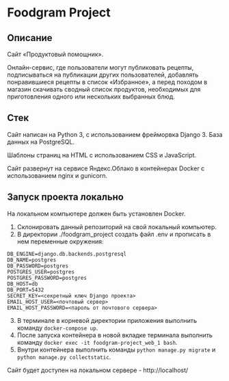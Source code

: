 # Foodgram Project
## Описание
Сайт «Продуктовый помощник».

Онлайн-сервис, где пользователи могут публиковать рецепты, подписываться на публикации других пользователей, добавлять понравившиеся рецепты в список «Избранное», а перед походом в магазин скачивать сводный список продуктов, необходимых для приготовления одного или нескольких выбранных блюд.

## Стек
Сайт написан на Python 3, с использованием фрейморвка Django 3. База данных на PostgreSQL. 

Шаблоны страниц на HTML с использованием CSS и JavaScript.

Сайт развернут на сервисе Яндекс.Облако в контейнерах Docker с использованием nginx и gunicorn.

## Запуск проекта локально
На локальном компьютере должен быть установлен Docker.

1. Склонировать данный репозиторий на свой локальный компьютер.
2. В директории ./foodgram_project создать файл .env и прописать в нем переменные окружения:
```
DB_ENGINE=django.db.backends.postgresql
DB_NAME=postgres
DB_PASSWORD=postgres
POSTGRES_USER=postgres
POSTGRES_PASSWORD=postgres
DB_HOST=db
DB_PORT=5432
SECRET_KEY=<секретный ключ Django проекта>
EMAIL_HOST_USER=<почтовый сервер>
EMAIL_HOST_PASSWORD=<пароль от почтового сервера>
```
3. В терминале в корневой директории приложения выполнить команду `docker-compose up`.
4. После запуска контейнера в новой вкладке терминала выполнить команду `docker exec -it foodgram-project_web_1 bash`.
5. Внутри контейнера выполнить команды `python manage.py migrate` и `python manage.py collectstatic`.

Сайт будет доступен на локальном сервере - http://localhost/
